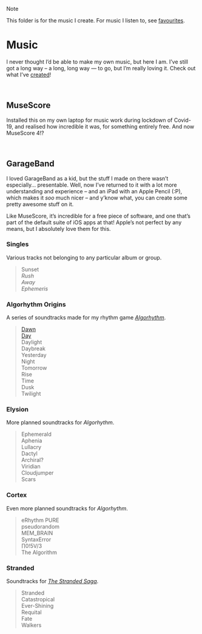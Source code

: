> [!Note]
> This folder is for the music I create. For music I listen to, see [favourites](../~lists/favourites/music.md).

# Music

I never thought I’d be able to make my own music, but here I am. I’ve still got a long way – a long, long way — to go, but I’m really loving it. Check out what I’ve [created](tracks)!


<br>


## MuseScore
Installed this on my own laptop for music work during lockdown of Covid-19, and realised how incredible it was, for something entirely free. And now MuseScore 4!?


<br>


## GarageBand
I loved GarageBand as a kid, but the stuff I made on there wasn’t especially... presentable. Well, now I’ve returned to it with a lot more understanding and experience – and an iPad with an Apple Pencil (:P), which makes it *soo* much nicer – and y’know what, you can create some pretty awesome stuff on it.

Like MuseScore, it’s incredible for a free piece of software, and one that’s part of the default suite of iOS apps at that! Apple’s not perfect by any means, but I absolutely love them for this.

### Singles
Various tracks not belonging to any particular album or group.

> Sunset  
> *Rush*  
> *Away*  
> *Ephemeris*  

### Algorhythm Origins
A series of soundtracks made for my rhythm game [*Algorhythm*](https://github.com/Sup2point0/Algorhythm).

> [Dawn](tracks/Algorhythm%20Origins/Dawn.m4a)  
> [Day](tracks/Algorhythm%20Origins/Day.m4a)  
> Daylight  
> Daybreak  
> Yesterday  
> Night  
> Tomorrow  
> Rise  
> Time  
> Dusk  
> Twilight  

### Elysion
More planned soundtracks for *Algorhythm*.

> Ephemerald  
> Aphenia  
> Lullacry  
> Dactyl  
> Archiral?  
> Viridian  
> Cloudjumper  
> Scars  

### Cortex
Even more planned soundtracks for *Algorhythm*.

> eRhythm PURE  
> pseudorandom  
> MEM_BRAIN  
> SyntaxError  
> ∏0!5V/3  
> The Algorithm  

### Stranded
Soundtracks for [*The Stranded Saga*](../Yu-Gi-Oh!/lore/Stranded%20Saga).

> Stranded  
> Catastropical  
> Ever-Shining  
> Requital  
> Fate  
> Walkers  
